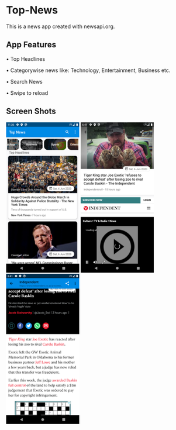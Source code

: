 # Top-News
This is a news app created with newsapi.org.

## App Features
• Top Headlines

• Categorywise news like: Technology, Entertainment, Business etc.

• Search News

• Swipe to reload

## Screen Shots

<img src="https://github.com/dpridoy/Top-News/blob/master/screenshots/Screenshot_5.png" width="200">      <img src="https://github.com/dpridoy/Top-News/blob/master/screenshots/Screenshot_2.png" width="200">     <img src="https://github.com/dpridoy/Top-News/blob/master/screenshots/Screenshot_3.png" width="200">
